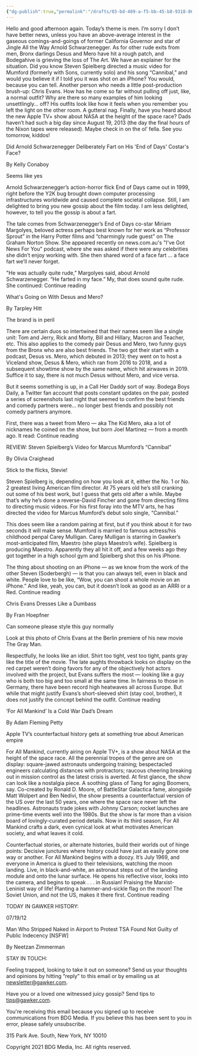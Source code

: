 ```yaml
---
{"dg-publish":true,"permalink":"/drafts/03-bd-489-a-f5-bb-45-b8-9318-8695-ba-575-f47/","dgHomeLink":true,"dgPassFrontmatter":false}
---
```



Hello and good afternoon again. Today’s theme is men. I’m sorry I don’t have better news, unless you have an above-average interest in the gaseous comings-and-goings of former California Governor and star of Jingle All the Way Arnold Schwarzenegger. As for other rude exits from men, Bronx darlings Desus and Mero have hit a rough patch, and Bodegahive is grieving the loss of The Art. We have an explainer for the situation. Did you know Steven Spielberg directed a music video for Mumford (formerly with Sons, currently solo) and his song “Cannibal,” and would you believe it if I told you it was shot on an iPhone? You would, because you can tell. Another person who needs a little post-production brush-up: Chris Evans. How has he come so far without pulling off just, like, a normal outfit? Why are there so many examples of him looking unsettlingly… off? His outfits look like how it feels when you remember you left the light on the other room. A gutteral nag. Finally, have you heard about the new Apple TV+ show about NASA at the height of the space race? Dads haven’t had such a big day since August 19, 2013 (the day the final hours of the Nixon tapes were released). Maybe check in on the ol’ fella. See you tomorrow, kiddos!

Did Arnold Schwarzenegger Deliberately Fart on His 'End of Days' Costar's Face?

By Kelly Conaboy

Seems like yes

Arnold Schwarzenegger’s action-horror flick End of Days came out in 1999, right before the Y2K bug brought down computer processing infrastructures worldwide and caused complete societal collapse. Still, I am delighted to bring you new gossip about the film today. I am less delighted, however, to tell you the gossip is about a fart.

The tale comes from Schwarzenegger’s End of Days co-star Miriam Margolyes, beloved actress perhaps best known for her work as “Professor Sprout” in the Harry Potter films and “charmingly rude guest” on The Graham Norton Show. She appeared recently on news.com.au's "I've Got News For You" podcast, where she was asked if there were any celebrities she didn’t enjoy working with. She then shared word of a face fart … a face fart we’ll never forget.

"He was actually quite rude,” Margolyes said, about Arnold Schwarzenegger. “He farted in my face.” My, that does sound quite rude. She continued: Continue reading

What's Going on With Desus and Mero?

By Tarpley Hitt

The brand is in peril

There are certain duos so intertwined that their names seem like a single unit: Tom and Jerry, Rick and Morty, Bill and Hillary, Macron and Teacher, etc. This also applies to the comedy pair Desus and Mero, two funny guys from the Bronx who are also best friends. The two got their start with a podcast, Desus vs. Mero, which debuted in 2013; they went on to host a Viceland show, Desus & Mero, which ran from 2016 to 2018, and a subsequent showtime show by the same name, which hit airwaves in 2019. Suffice it to say, there is not much Desus without Mero, and vice versa.

But it seems something is up, in a Call Her Daddy sort of way. Bodega Boys Daily, a Twitter fan account that posts constant updates on the pair, posted a series of screenshots last night that seemed to confirm the best friends and comedy partners were… no longer best friends and possibly not comedy partners anymore.

First, there was a tweet from Mero — aka The Kid Mero, aka a lot of nicknames he coined on the show, but born Joel Martinez — from a month ago. It read: Continue reading

REVIEW: Steven Spielberg’s Video for Marcus Mumford’s “Cannibal”

By Olivia Craighead

Stick to the flicks, Stevie!

Steven Spielberg is, depending on how you look at it, either the No. 1 or No. 2 greatest living American film director. At 75 years old he’s still cranking out some of his best work, but I guess that gets old after a while. Maybe that’s why he’s done a reverse-David Fincher and gone from directing films to directing music videos. For his first foray into the MTV arts, he has directed the video for Marcus Mumford’s debut solo single, “Cannibal.”

This does seem like a random pairing at first, but if you think about it for two seconds it will make sense. Mumford is married to famous actress/his childhood penpal Carey Mulligan. Carey Mulligan is starring in Gawker’s most-anticipated film, Maestro (she plays Maestro’s wife). Spielberg is producing Maestro. Apparently they all hit it off, and a few weeks ago they got together in a high school gym and Spielberg shot this on his iPhone.

The thing about shooting on an iPhone — as we know from the work of the other Steven (Soderbergh) — is that you can always tell, even in black and white. People love to be like, “Wow, you can shoot a whole movie on an iPhone.” And like, yeah, you can, but it doesn’t look as good as an ARRI or a Red. Continue reading

Chris Evans Dresses Like a Dumbass

By Fran Hoepfner

Can someone please style this guy normally

Look at this photo of Chris Evans at the Berlin premiere of his new movie The Gray Man.

Respectfully, he looks like an idiot. Shirt too tight, vest too tight, pants gray like the title of the movie. The late aughts throwback looks on display on the red carpet weren’t doing favors for any of the objectively hot actors involved with the project, but Evans suffers the most — looking like a guy who is both too big and too small at the same time. In fairness to those in Germany, there have been record high heatwaves all across Europe. But while that might justify Evans’s short-sleeved shirt (stay cool, brother), it does not justify the concept behind the outfit. Continue reading

‘For All Mankind’ Is a Cold War Dad’s Dream

By Adam Fleming Petty

Apple TV’s counterfactual history gets at something true about American empire

For All Mankind, currently airing on Apple TV+, is a show about NASA at the height of the space race. All the perennial tropes of the genre are on display: square-jawed astronauts undergoing training; bespectacled engineers calculating distances with protractors; raucous cheering breaking out in mission control as the latest crisis is averted. At first glance, the show can look like a nostalgia piece. A soothing glass of Tang for aging Boomers, say. Co-created by Ronald D. Moore, of BattleStar Galactica fame, alongside Matt Wolpert and Ben Nedivi, the show presents a counterfactual version of the US over the last 50 years, one where the space race never left the headlines. Astronauts trade jokes with Johnny Carson; rocket launches are prime-time events well into the 1980s. But the show is far more than a vision board of lovingly-curated period details. Now in its third season, For All Mankind crafts a dark, even cynical look at what motivates American society, and what leaves it cold.

Counterfactual stories, or alternate histories, build their worlds out of hinge points: Decisive junctures where history could have just as easily gone one way or another. For All Mankind begins with a doozy. It’s July 1969, and everyone in America is glued to their televisions, watching the moon landing. Live, in black-and-white, an astronaut steps out of the landing module and onto the lunar surface. He opens his reflective visor, looks into the camera, and begins to speak . . . in Russian! Praising the Marxist-Leninist way of life! Planting a hammer-and-sickle flag on the moon! The Soviet Union, and not the US, makes it there first. Continue reading

TODAY IN GAWKER HISTORY:

07/19/12

Man Who Stripped Naked in Airport to Protest TSA Found Not Guilty of Public Indecency [NSFW]

By Neetzan Zimmerman

STAY IN TOUCH:

Feeling trapped, looking to take it out on someone? Send us your thoughts and opinions by hitting “reply” to this email or by emailing us at newsletter@gawker.com.

Have you or a loved one witnessed juicy gossip? Send tips to tips@gawker.com.

You're receiving this email because you signed up to receive communications from BDG Media. If you believe this has been sent to you in error, please safely unsubscribe.

315 Park Ave. South, New York, NY 10010

Copyright 2021 BDG Media, Inc. All rights reserved.